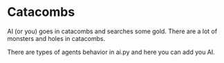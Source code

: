 # Catacombs
AI (or you) goes in catacombs and searches some gold. There are a lot of monsters and holes in catacombs.


There are types of agents behavior in ai.py and here you can add you AI.
